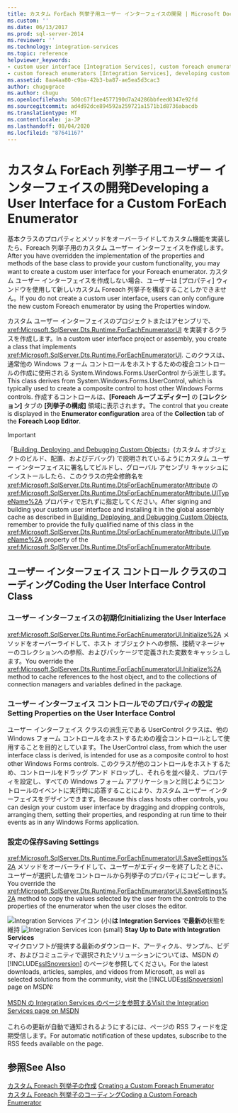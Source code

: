 ```yaml
---
title: カスタム ForEach 列挙子用ユーザー インターフェイスの開発 | Microsoft Docs
ms.custom: ''
ms.date: 06/13/2017
ms.prod: sql-server-2014
ms.reviewer: ''
ms.technology: integration-services
ms.topic: reference
helpviewer_keywords:
- custom user interface [Integration Services], custom foreach enumerators
- custom foreach enumerators [Integration Services], developing custom user interface
ms.assetid: 8aa4aa80-c9ba-42b3-ba87-ae5ea5d3cac3
author: chugugrace
ms.author: chugu
ms.openlocfilehash: 500c67f1ee4577190d7a24286bbfeed0347e92fd
ms.sourcegitcommit: ad4d92dce894592a259721a1571b1d8736abacdb
ms.translationtype: MT
ms.contentlocale: ja-JP
ms.lasthandoff: 08/04/2020
ms.locfileid: "87641167"
---
```

# <a name="developing-a-user-interface-for-a-custom-foreach-enumerator"></a><span data-ttu-id="d237c-102">カスタム ForEach 列挙子用ユーザー インターフェイスの開発</span><span class="sxs-lookup"><span data-stu-id="d237c-102">Developing a User Interface for a Custom ForEach Enumerator</span></span>
  <span data-ttu-id="d237c-103">基本クラスのプロパティとメソッドをオーバーライドしてカスタム機能を実装したら、Foreach 列挙子用のカスタム ユーザー インターフェイスを作成します。</span><span class="sxs-lookup"><span data-stu-id="d237c-103">After you have overridden the implementation of the properties and methods of the base class to provide your custom functionality, you may want to create a custom user interface for your Foreach enumerator.</span></span> <span data-ttu-id="d237c-104">カスタム ユーザー インターフェイスを作成しない場合、ユーザーは [プロパティ] ウィンドウを使用して新しいカスタム Foreach 列挙子を構成することしかできません。</span><span class="sxs-lookup"><span data-stu-id="d237c-104">If you do not create a custom user interface, users can only configure the new custom Foreach enumerator by using the Properties window.</span></span>  
  
 <span data-ttu-id="d237c-105">カスタム ユーザー インターフェイスのプロジェクトまたはアセンブリで、<xref:Microsoft.SqlServer.Dts.Runtime.ForEachEnumeratorUI> を実装するクラスを作成します。</span><span class="sxs-lookup"><span data-stu-id="d237c-105">In a custom user interface project or assembly, you create a class that implements <xref:Microsoft.SqlServer.Dts.Runtime.ForEachEnumeratorUI>.</span></span> <span data-ttu-id="d237c-106">このクラスは、通常他の Windows フォーム コントロールをホストするための複合コントロールの作成に使用される System.Windows.Forms.UserControl から派生します。</span><span class="sxs-lookup"><span data-stu-id="d237c-106">This class derives from System.Windows.Forms.UserControl, which is typically used to create a composite control to host other Windows Forms controls.</span></span> <span data-ttu-id="d237c-107">作成するコントロールは、**[Foreach ループ エディター]** の **[コレクション]** タブの **[列挙子の構成]** 領域に表示されます。</span><span class="sxs-lookup"><span data-stu-id="d237c-107">The control that you create is displayed in the **Enumerator configuration** area of the **Collection** tab of the **Foreach Loop Editor**.</span></span>  
  
> [!IMPORTANT]  
>  <span data-ttu-id="d237c-108">「[Building, Deploying, and Debugging Custom Objects](../building-deploying-and-debugging-custom-objects.md)」(カスタム オブジェクトのビルド、配置、およびデバッグ) で説明されているようにカスタム ユーザー インターフェイスに署名してビルドし、グローバル アセンブリ キャッシュにインストールしたら、このクラスの完全修飾名を <xref:Microsoft.SqlServer.Dts.Runtime.DtsForEachEnumeratorAttribute> の <xref:Microsoft.SqlServer.Dts.Runtime.DtsForEachEnumeratorAttribute.UITypeName%2A> プロパティで忘れずに指定してください。</span><span class="sxs-lookup"><span data-stu-id="d237c-108">After signing and building your custom user interface and installing it in the global assembly cache as described in [Building, Deploying, and Debugging Custom Objects](../building-deploying-and-debugging-custom-objects.md), remember to provide the fully qualified name of this class in the <xref:Microsoft.SqlServer.Dts.Runtime.DtsForEachEnumeratorAttribute.UITypeName%2A> property of the <xref:Microsoft.SqlServer.Dts.Runtime.DtsForEachEnumeratorAttribute>.</span></span>  
  
## <a name="coding-the-user-interface-control-class"></a><span data-ttu-id="d237c-109">ユーザー インターフェイス コントロール クラスのコーディング</span><span class="sxs-lookup"><span data-stu-id="d237c-109">Coding the User Interface Control Class</span></span>  
  
### <a name="initializing-the-user-interface"></a><span data-ttu-id="d237c-110">ユーザー インターフェイスの初期化</span><span class="sxs-lookup"><span data-stu-id="d237c-110">Initializing the User Interface</span></span>  
 <span data-ttu-id="d237c-111"><xref:Microsoft.SqlServer.Dts.Runtime.ForEachEnumeratorUI.Initialize%2A> メソッドをオーバーライドして、ホスト オブジェクトへの参照、接続マネージャーのコレクションへの参照、およびパッケージで定義された変数をキャッシュします。</span><span class="sxs-lookup"><span data-stu-id="d237c-111">You override the <xref:Microsoft.SqlServer.Dts.Runtime.ForEachEnumeratorUI.Initialize%2A> method to cache references to the host object, and to the collections of connection managers and variables defined in the package.</span></span>  
  
### <a name="setting-properties-on-the-user-interface-control"></a><span data-ttu-id="d237c-112">ユーザー インターフェイス コントロールでのプロパティの設定</span><span class="sxs-lookup"><span data-stu-id="d237c-112">Setting Properties on the User Interface Control</span></span>  
 <span data-ttu-id="d237c-113">ユーザー インターフェイス クラスの派生元である UserControl クラスは、他の Windows フォーム コントロールをホストするための複合コントロールとして使用することを目的としています。</span><span class="sxs-lookup"><span data-stu-id="d237c-113">The UserControl class, from which the user interface class is derived, is intended for use as a composite control to host other Windows Forms controls.</span></span> <span data-ttu-id="d237c-114">このクラスが他のコントロールをホストするため、コントロールをドラッグ アンド ドロップし、それらを並べ替え、プロパティを設定し、すべての Windows フォーム アプリケーションと同じようにコントロールのイベントに実行時に応答することにより、カスタム ユーザー インターフェイスをデザインできます。</span><span class="sxs-lookup"><span data-stu-id="d237c-114">Because this class hosts other controls, you can design your custom user interface by dragging and dropping controls, arranging them, setting their properties, and responding at run time to their events as in any Windows Forms application.</span></span>  
  
### <a name="saving-settings"></a><span data-ttu-id="d237c-115">設定の保存</span><span class="sxs-lookup"><span data-stu-id="d237c-115">Saving Settings</span></span>  
 <span data-ttu-id="d237c-116"><xref:Microsoft.SqlServer.Dts.Runtime.ForEachEnumeratorUI.SaveSettings%2A> メソッドをオーバーライドして、ユーザーがエディターを終了したときに、ユーザーが選択した値をコントロールから列挙子のプロパティにコピーします。</span><span class="sxs-lookup"><span data-stu-id="d237c-116">You override the <xref:Microsoft.SqlServer.Dts.Runtime.ForEachEnumeratorUI.SaveSettings%2A> method to copy the values selected by the user from the controls to the properties of the enumerator when the user closes the editor.</span></span>  
  
<span data-ttu-id="d237c-117">![Integration Services アイコン (小)](../../media/dts-16.gif "Integration Services のアイコン (小)")**は Integration Services で最新の**状態を維持  </span><span class="sxs-lookup"><span data-stu-id="d237c-117">![Integration Services icon (small)](../../media/dts-16.gif "Integration Services icon (small)")  **Stay Up to Date with Integration Services**</span></span><br /> <span data-ttu-id="d237c-118">マイクロソフトが提供する最新のダウンロード、アーティクル、サンプル、ビデオ、およびコミュニティで選択されたソリューションについては、MSDN の [!INCLUDE[ssISnoversion](../../../includes/ssisnoversion-md.md)] のページを参照してください。</span><span class="sxs-lookup"><span data-stu-id="d237c-118">For the latest downloads, articles, samples, and videos from Microsoft, as well as selected solutions from the community, visit the [!INCLUDE[ssISnoversion](../../../includes/ssisnoversion-md.md)] page on MSDN:</span></span><br /><br /> [<span data-ttu-id="d237c-119">MSDN の Integration Services のページを参照する</span><span class="sxs-lookup"><span data-stu-id="d237c-119">Visit the Integration Services page on MSDN</span></span>](https://go.microsoft.com/fwlink/?LinkId=136655)<br /><br /> <span data-ttu-id="d237c-120">これらの更新が自動で通知されるようにするには、ページの RSS フィードを定期受信します。</span><span class="sxs-lookup"><span data-stu-id="d237c-120">For automatic notification of these updates, subscribe to the RSS feeds available on the page.</span></span>  
  
## <a name="see-also"></a><span data-ttu-id="d237c-121">参照</span><span class="sxs-lookup"><span data-stu-id="d237c-121">See Also</span></span>  
 <span data-ttu-id="d237c-122">[カスタム Foreach 列挙子の作成](creating-a-custom-foreach-enumerator.md) </span><span class="sxs-lookup"><span data-stu-id="d237c-122">[Creating a Custom Foreach Enumerator](creating-a-custom-foreach-enumerator.md) </span></span>  
 [<span data-ttu-id="d237c-123">カスタム Foreach 列挙子のコーディング</span><span class="sxs-lookup"><span data-stu-id="d237c-123">Coding a Custom Foreach Enumerator</span></span>](coding-a-custom-foreach-enumerator.md)  
  
  
